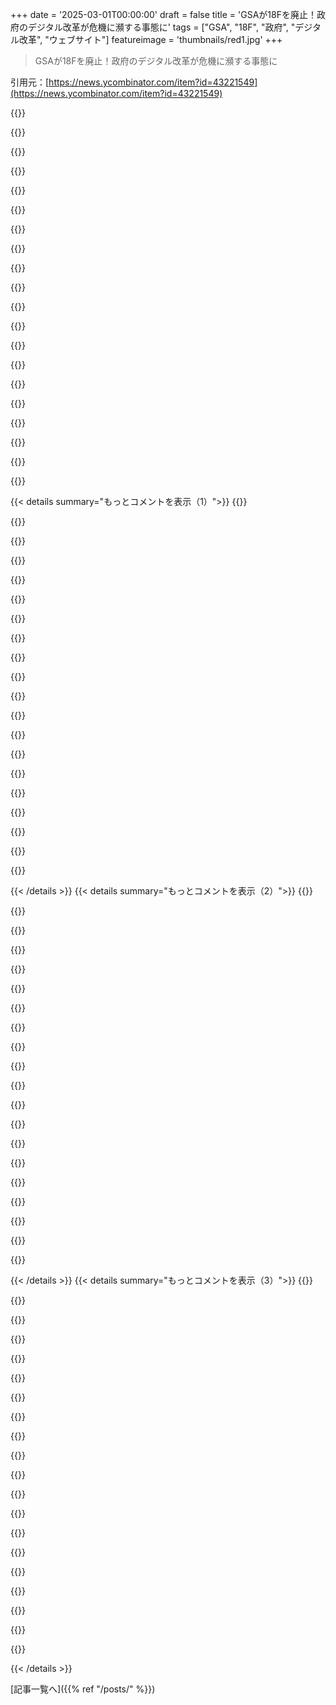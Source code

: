 +++
date = '2025-03-01T00:00:00'
draft = false
title = 'GSAが18Fを廃止！政府のデジタル改革が危機に瀕する事態に'
tags = ["GSA", "18F", "政府", "デジタル改革", "ウェブサイト"]
featureimage = 'thumbnails/red1.jpg'
+++

> GSAが18Fを廃止！政府のデジタル改革が危機に瀕する事態に

引用元：[https://news.ycombinator.com/item?id=43221549](https://news.ycombinator.com/item?id=43221549)

{{<matomeQuote body="みんな、予算管理局のディレクター、Russell Voughtの発言を見てみるといいよ。政府の職員が悪者として見られることを望んでいるらしい。彼らは職場に行きたくなくなるくらい衝撃を与えたいみたい。これが18Fにいる官僚たちに対する攻撃だ。<br>" userName="hayst4ck" createdAt="2025-03-01T23:41:39" color="#38d3d3">}}

{{<matomeQuote body="攻撃しようとしてる官僚が誰だか分かってないみたいだね。18FのプロダクトマネージャーやUXデザイナーを‘官僚’なんて呼ぶのは無知すぎる。彼らは単なるスケープゴートにされてるだけ。<br>" userName="encomiast" createdAt="2025-03-02T00:34:26" color="#38d3d3">}}

{{<matomeQuote body="Garyの経済に関する動画は今のアメリカの状況を明らかにしてる。移民や政府職員を悪者に仕立て上げる手口に気を付けるべき。<br>" userName="jmathai" createdAt="2025-03-02T03:00:43" color="">}}

{{<matomeQuote body="Gary Stevensonは裕福な人たちが労働者と中間層に何をしてきたかを強く訴えている声の一つで、今のアメリカの状況でもその傾向が加速しているね。<br>" userName="danans" createdAt="2025-03-02T05:42:02" color="">}}

{{<matomeQuote body="‘官僚’と呼ばれるのはいつも否定的な意味を持つ。実際には何も意味しないと思うよ。<br>" userName="justin66" createdAt="2025-03-02T01:41:34" color="">}}

{{<matomeQuote body="それは意味がないわけじゃない。官僚っていう言葉は、実際にはほぼすべての公務員が同じ扱いを受けることからきてるんだ。<br>" userName="rl3" createdAt="2025-03-02T03:14:30" color="">}}

{{<matomeQuote body="‘官僚’は否定的な表現だって言った後に‘意味がない’ってのは矛盾してるよね。<br>" userName="nulld3v" createdAt="2025-03-02T02:38:24" color="">}}

{{<matomeQuote body="意味はないよ、それは自分の仕事を否定するためだけに使われる言葉さ。<br>" userName="bonzini" createdAt="2025-03-02T07:27:25" color="">}}

{{<matomeQuote body="ありがとう、まさにそういうことを言いたかったんだ。<br>" userName="justin66" createdAt="2025-03-02T13:55:18" color="">}}

{{<matomeQuote body="言葉は全てだよ。18Fの人は政府職員なのか、官僚なのか？こういう言葉選びが行動を決めるんだ。<br>" userName="hayst4ck" createdAt="2025-03-02T04:42:44" color="#785bff">}}

{{<matomeQuote body="１００％、この言葉を聞くと新たな時代での「バスタブに溺れるには小さすぎる」って感じる。しばらくの間、大勢の人があまりに曖昧なクリシェを言ってごまかしてたけど、今それが姿を消していくのを目の当たりにしてるね。いわゆる「ベースからクリンチへ」って感じ。" userName="refulgentis" createdAt="2025-03-02T00:51:33" color="#ff5733">}}

{{<matomeQuote body="公務員は自分の役割に徹するべきだった。３０年前にDCで育ったけど、当時は選ばれた大統領の方針に対して公務員が「抵抗」を宣言するなんて考えられなかった。それは書類を処理する機械としての公務員制度の前提を壊すことになる。" userName="rayiner" createdAt="2025-03-02T03:31:01" color="#38d3d3">}}

{{<matomeQuote body="これは完全にクレイジーだ。完全に破壊的で、チェックアンドバランスが消え去っている。" userName="rqtwteye" createdAt="2025-03-02T01:36:03" color="">}}

{{<matomeQuote body="みんな、rayinerのあからさまな悪意あるコメントに乗らないで。反応しない方がいい、争いに引き込もうとしてるんだから。" userName="dekhn" createdAt="2025-03-03T21:09:53" color="">}}

{{<matomeQuote body="私は「悪意のある議論」をしているわけじゃない。行政府の中に「チェックアンドバランス」があるという広まった誤情報と戦おうとしているんだ。Community Notesはどこにあるの？" userName="rayiner" createdAt="2025-03-04T01:09:51" color="">}}

{{<matomeQuote body="議論をしてるわけじゃなく、ただのコメントだよ。短い、挑発的なコメントを書いて、何も内容がない標準的な手法だね。あなたが相手に「チェックアンドバランス」を知っているか聞く理由を明確にしたらどう？" userName="dekhn" createdAt="2025-03-04T01:56:48" color="">}}

{{<matomeQuote body="はい、トランプは彼の有権者基盤（主に労働者階級の男性）の利益を無視した現政治階級を罰するために選ばれたと思う。選挙全体と彼の悲しい mandate は、行政府の恒久的な官僚制度を壊すことに関するもので、何かを修正したり実際にシステムを変えることではない。" userName="pclmulqdq" createdAt="2025-03-02T02:56:24" color="">}}

{{<matomeQuote body="私たちマイノリティも忘れないで！アジア人とヒスパニックでの２０ポイントのシフトを見逃すな。クイーンズのLittle Bangladeshでは、右に向かってネットで５５ポイントも動いたんだから。" userName="rayiner" createdAt="2025-03-02T03:33:39" color="">}}

{{<matomeQuote body="ちょっと脱線するけど、アメリカのバングラデシュ系アメリカ人の政治的な好み（民主党 vs GOP）とバングラデシュの政治（Awami League vs BNP vs Yunus）の間に関連性ってあるのかな？それとも別の次元なのかな？" userName="skissane" createdAt="2025-03-02T03:51:06" color="">}}

{{<matomeQuote body="『残酷さが肝心』" userName="Modified3019" createdAt="2025-03-02T00:16:13" color="">}}

{{< details summary="もっとコメントを表示（1）">}}
{{<matomeQuote body="間違ってるよ。彼らの目標は規制を減らして、特定の産業の負担を軽くするために、これらの機関を解体することなんだ。" userName="khazhoux" createdAt="2025-03-02T01:39:23" color="#ff5c5c">}}

{{<matomeQuote body="彼らは騙しているか、すごく無能かのどっちかだね。実際、アメリカの納税者に簡単に申請できる方法を提供することが、どんな産業にも負担になってるわけじゃない。また、FDICの検査官をたくさん解雇しても、銀行が彼らを払ってるから政府は何も節約できていないんだ。騙されてると思う。" userName="quantified" createdAt="2025-03-02T07:32:54" color="#ff5c5c">}}

{{<matomeQuote body="でも18Fはどうなの？政府の官僚主義をかなり効率化してきた目立った存在だよ。" userName="beej71" createdAt="2025-03-02T01:51:23" color="">}}

{{<matomeQuote body="彼らは政府の官僚主義を効率的じゃないように見せかけて、そうすれば無くすべきだと主張しようとしているんだ（彼らがそれを妨害したという事実は無視して）。" userName="genter" createdAt="2025-03-02T02:05:53" color="#ff5733">}}

{{<matomeQuote body="それが間違ってるってどうして？彼らは故意に政府の職員に残酷に接して、退職させることで、実質的に機関を解体しようとしているんだ。" userName="genter" createdAt="2025-03-02T01:48:07" color="">}}

{{<matomeQuote body="ある時点で石油は枯渇するし、限りある資源だから、最後の75年間は好き放題やらせればいいさ。EVやその他のことは、権力者が遊ぶための道具に過ぎないんだ。" userName="gunian" createdAt="2025-03-02T01:59:59" color="">}}

{{<matomeQuote body="『成長の限界』は1972年に産業の崩壊を予測したけど、以来ますます成長が加速してる。あと75年も持たないと思うよ。" userName="tenuousemphasis" createdAt="2025-03-02T09:28:30" color="#ff5733">}}

{{<matomeQuote body="スナイダー教授が切断攻撃についてドラマチックだと思ってたけど、トランプはアメリカのゴルバチョフとして記憶されるだろうね。" userName="Muromec" createdAt="2025-03-02T00:20:46" color="">}}

{{<matomeQuote body="あれ？彼がレーニンなら、国を皮肉的で警察国家にした人じゃない？ノーベル平和賞を受賞して、ロシアやソ連帝国の全体主義を終わらせるきっかけを作ったゴルバチョフよりもさ。" userName="ants_everywhere" createdAt="2025-03-02T01:44:53" color="">}}

{{<matomeQuote body="これってすごく片方的な見方だね。ロシアのどの街の人に聞いても、ゴルバチョフと彼の政策についてどう思うか教えてくれるはず。この意見には賛成だけど、ゴルバチョフは自分の国のために良いことをしようとしたんじゃないかな？その結果は意図しないものだったと思う。" userName="homebrewer" createdAt="2025-03-02T01:52:33" color="#785bff">}}

{{<matomeQuote body="すっごく片方的な見解だね、ロシアの街角で聞いてみればいいのに。あはは、北朝鮮の人たちにも意見を聞かないとね。" userName="CamperBob2" createdAt="2025-03-02T04:30:18" color="">}}

{{<matomeQuote body="Snyderが会議で話してるのを見たんだけど、ロシアの自由化は西に向かう動きだった。でも基本的な要素、法の支配がなかったんだよ。ロシアは資本主義と民主主義を真似たけど、根本を理解してなかったから逆に機会主義者たちが資産を手に入れて、その権力を固めてしまった。" userName="hayst4ck" createdAt="2025-03-02T04:54:36" color="#ff33a1">}}

{{<matomeQuote body="えっと、これはフルクリップはあるの？18秒のスピーチの一部だけってのは偏った切り取りに見えるよね。" userName="refurb" createdAt="2025-03-02T02:00:47" color="">}}

{{<matomeQuote body="カリフォルニアからだけど、片方的なメディアのクリップは今のアメリカメディアには普遍的な現象だよ。完全に同意するし、フルスピーチやプライマリーソース、自分で考えることが本当に大事だと思ってる。" userName="mistrial9" createdAt="2025-03-02T17:37:26" color="#38d3d3">}}

{{<matomeQuote body="その感情を弁護するような文脈はどこにあると思う？彼の公の記録を見る限り、これが彼にとって性格的におかしいとは思えないんだけど。" userName="acdha" createdAt="2025-03-02T02:06:08" color="">}}

{{<matomeQuote body="なぜなら、Propublicaが引用を切り取ったのを見たことあるから、完全に文脈を無視してるよね。メディアは何十年も嘘をついてきたから、特に文脈を欠いたクリップを見たら、彼らを信じるつもりはない。" userName="refurb" createdAt="2025-03-02T03:07:51" color="">}}

{{<matomeQuote body="君は、彼が例えば「だけどこういうことを言うのは社会病質者だ」とか言っている部分がカットされたような引用を想像してるの？そのクリップの長さや彼の口調から見て、この発言はおそらく意図的だったと思う。" userName="acdha" createdAt="2025-03-02T03:25:14" color="">}}

{{<matomeQuote body="誰かの言ってることをどう解釈するかは自分で決めたいんだ。他の誰かにそれを任せたくはない。＞”https://youtu.be/oBH9TmeJN_M」とりあえずこのクリップは同じポイントから始まるから見てみて。" userName="refurb" createdAt="2025-03-02T07:39:51" color="#ff33a1">}}

{{<matomeQuote body="アメリカにとって悪い結果だね。知ってる2つのプロジェクトは、政府のウェブサイトよりもはるかに良い実装だった。GSAのDigital Analytics Programは、政府ウェブサイトの使用状況に関する大量のデータを提供してて、位置情報や言語、デバイス、ブラウザなどが分かる。TreasuryのGovernment Spending Explorerは、2017年以降の支出を詳しく分析できて、国防費がどこに使われているかも見れる。もし資金があったら、18Fの社員をすぐに雇いたい。" userName="araes" createdAt="2025-03-01T18:44:35" color="#ff5c5c">}}

{{<matomeQuote body="政府をできるだけ機能不全にさせたいのが目的なんだろうね。腐敗を助ける部分以外は、小さくして税金を減らすことで、もっと金持ちになりたいんだ。こんなの、意図的にやってるんじゃないか。" userName="onlyrealcuzzo" createdAt="2025-03-01T18:57:18" color="">}}


{{< /details >}}
{{< details summary="もっとコメントを表示（2）">}}
{{<matomeQuote body="DOGEの動機が理解できなかったけど、政府職員の人件費を削減することで、法人や富裕層の税を減らす理由づけができるんだな。労働者の生活の質が20年前より低下してるのは移民や貧困層のせいだと考えて注意を逸らすのが狙いだ。" userName="jmathai" createdAt="2025-03-02T03:07:29" color="">}}

{{<matomeQuote body="ダウンvoteの理由は分からないけど、税の減免は共和党の支出計画に含まれるだろうね、赤字なんて気にせずに。" userName="nxobject" createdAt="2025-03-02T06:59:56" color="">}}

{{<matomeQuote body="1. 今まさに進行中。下院がメディケアから900億ドルをカットして、資本税カットの資金にしてる。2. 共和党の支出計画は60年以上前からそうだし、共和党政権下で赤字が増えるのは偶然じゃない。" userName="johnnyanmac" createdAt="2025-03-04T19:49:04" color="#ff5733">}}

{{<matomeQuote body="税金の問題じゃない。超富裕層は実際には税金を払っていないし、中流層の税金にも関心がない。問題は規制だ。政府の規制が超富裕層に対抗できる唯一の手段なんだ。" userName="jonstewart" createdAt="2025-03-02T02:17:26" color="">}}

{{<matomeQuote body="＞超富裕層は実際には税金を払っていない、<br>いいえ、実際には多くの人は一年間に何も払わないことがあるけど、彼らは毎年数百万ドルを払ってるし、一生のうちに数千万から何億ドルをも払ってる。" userName="onlyrealcuzzo" createdAt="2025-03-02T15:08:55" color="">}}

{{<matomeQuote body="同意してくれてありがとう。HNの他の人もパーセンテージの理解はしてると思うよ。" userName="jonstewart" createdAt="2025-03-02T16:06:12" color="">}}

{{<matomeQuote body="最近は驚くべきことが多いよ。でも、彼らが税のカットを求める戦いは控えめに言っても重要だね。規制緩和は長期的に良いけど、今は「数値が上がる」時期だから、税カットは彼らにすぐ利益をもたらす。" userName="johnnyanmac" createdAt="2025-03-04T19:50:38" color="">}}

{{<matomeQuote body="Muskが利益相反のある業界CEOを機関に入れたことで、他の目的もあるんだろうね。残りカスを民営化するという。" userName="asmor" createdAt="2025-03-01T21:42:44" color="">}}

{{<matomeQuote body="今大事なのは、すべての公務員と市民ができる限りのペーパー・トレイルを残すことだよ。法廷での争いのときに、違法行為をした人たちが有罪になるように。" userName="ethbr1" createdAt="2025-03-02T01:35:17" color="#ff33a1">}}

{{<matomeQuote body="兄貴、もう1975年じゃない、2025年だよ。大統領は南米の独裁者みたいに免責があるし、支持があればその代理人たちも恩赦を受けるんだ。公務員はできるだけ長く給料をもらって、できるだけ働かないのが一番さ。" userName="Spooky23" createdAt="2025-03-02T02:19:09" color="">}}

{{<matomeQuote body="大統領は『公務に関する行為』では犯罪訴追されないし、この裁判所はそれを幅広く解釈するだろうけど、彼の命令に従った人たちは免責ないからね。それを忘れないで。" userName="extra88" createdAt="2025-03-02T04:50:10" color="">}}

{{<matomeQuote body="＞誰の命令に従っても免責はない<br>DC内で犯罪を犯す限り、完全に恩赦されるよ。DCの外では、勇気のある検察官が必要。" userName="Spooky23" createdAt="2025-03-02T20:26:47" color="#45d325">}}

{{<matomeQuote body="シニシズムは怠惰の言い訳だよ。政府のやってることに反対する人はいつもいるし、それが民主主義の終わりだって言われてる。でも、今の未来は行動した人たちによって築かれたんだ。" userName="ethbr1" createdAt="2025-03-02T03:37:13" color="#38d3d3">}}

{{<matomeQuote body="他のサイトで「バナナ・リパブリック」って言葉が出てたけど、何を指すのかよく知らなかったから調べたら、アメリカが最近多くの条件を満たしてるのが驚きだった。" userName="araes" createdAt="2025-03-02T18:29:26" color="#ff5733">}}

{{<matomeQuote body="笑、そういう友達を羨ましいよ。いまは封建的なオリガーキだって目を覚ませ！落書きを読む力を身につけろ。" userName="gunian" createdAt="2025-03-02T02:01:39" color="">}}

{{<matomeQuote body="＞政府をできる限り機能不全にするのが目標<br>それが後で国を完全に壊して、本当のコーポラシーで救う正当化になるから。" userName="buran77" createdAt="2025-03-01T19:14:03" color="">}}

{{<matomeQuote body="ありがとう、初めて聞いた言葉だ。いつもオリガーキやプルートクラシーのことを考えてたけど、コーポラシーとも似てるし、死んだ国が「コープス」によって動かされる感じがした。" userName="araes" createdAt="2025-03-02T18:03:05" color="#ff33a1">}}

{{<matomeQuote body="これ、誰にでも繰り返して言う必要があるよ。" userName="pstuart" createdAt="2025-03-01T20:34:10" color="">}}

{{<matomeQuote body="彼らのウェブ開発ガイド、特にa11yのやつは高品質で、それが今日午前中にオフラインになった。少し改変したコピーを立ち上げたよ。https://guides.18f.kmr.me/  GitHubのリポジトリが残ることを願う。いくつかフォークしてクローンしたので、興味がある人はぜひ眺めて、消える前に面白そうなものを掴んでおいてほしい。" userName="retzkek" createdAt="2025-03-02T06:09:04" color="#ff5c5c">}}

{{<matomeQuote body="アップデート: 以前の18Fの人たちが新しいサイトを立ち上げたよ: https://18f.org/guides/" userName="retzkek" createdAt="2025-03-03T19:38:02" color="">}}


{{< /details >}}
{{< details summary="もっとコメントを表示（3）">}}
{{<matomeQuote body="あの素晴らしい透明性と分析があるのに、こんな multimillion dollar の Uniparty/DeepStateのマネーロンダリングスキームを見つけられなかったとはもったいない: ＞”https://x.com/DataRepublican/status/1889172190282821690” たった一人の耳が不自由な女性ハッカーが明らかにしたんだ。彼女はパートタイムでやってたけど、doxxされてからフルタイムになった。" userName="ein0p" createdAt="2025-03-01T21:39:18" color="">}}

{{<matomeQuote body="これは笑っちゃうほどひどい分析だ。名前すら正確に言えないし、他の重要なことも言えてない。この現象は我々の国の衰退を象徴してるね。理解する努力をしない人が、自分の間違いをソーシャルメディアで配信して、真実を知ろうともしない観客に食わせてる。" userName="snowwrestler" createdAt="2025-03-02T04:01:17" color="">}}

{{<matomeQuote body="政府の顧問として働いてる人を“doxx”することはできない。一般の人に知る権利があるんだから。" userName="djur" createdAt="2025-03-01T23:43:21" color="">}}

{{<matomeQuote body="オンラインで税金申告できるってのが、アメリカでは極左の考えだなんてマジ驚きだわ。税金のシンプル化やコスト削減が右派からも賛同されると思うけどね。" userName="Reason077" createdAt="2025-03-01T18:32:30" color="#38d3d3">}}

{{<matomeQuote body="政府が税金計算してくれたら、左派が新しい税金を追加するのが簡単すぎるって言ってるけど、実際には申告しなかった場合、IRSが計算して請求書を送るんだよね。ただし、それにはペナルティが加算されるけど。" userName="jedberg" createdAt="2025-03-01T19:29:32" color="">}}

{{<matomeQuote body="正しいことをするなら、給与からの源泉徴収を撤廃すべきだね。毎月政府に小切手を書くことになれば、みんな自分がどれだけ税金を払ってるか気づくはず。大半の人にとって税金はかなりの出費だよ。" userName="thelastgallon" createdAt="2025-03-01T21:01:10" color="">}}

{{<matomeQuote body="IRSが税法の重要な要素を追跡するのは無理。例えば、EITCの対象は家庭の雇用や支出パターンに依存してるけど、同居人がいることは追跡してないし、複数の住宅を持ってたら、どの住宅にどれくらい住んでるかも把握できない。" userName="twoodfin" createdAt="2025-03-02T18:14:53" color="">}}

{{<matomeQuote body="確かに、IRSが簡単なフォームを送って必要な情報を聞いてくるだけで済むかもね。でも実際、約80%の税申告はIRSが何も聞かなくても計算できるんだ。多くの納税者はW2収入で、標準控除を選んでるから。" userName="jedberg" createdAt="2025-03-02T19:40:51" color="#ff5733">}}

{{<matomeQuote body="今日のフォームは何かを尋ねるものだよ。IRSが簡素化してないだけなんじゃない？データ収集が必要なのを過小評価してると思う。子供が生まれたり家が売買されたりして、複雑なデータがあるからね。" userName="twoodfin" createdAt="2025-03-03T00:45:58" color="">}}

{{<matomeQuote body="今のはそうじゃないよ。最初に“W2の内容を教えて”って始まるけど、IRSはすでに知ってるんだから必要ないんだ。TurboTaxが人気なのは、質問するインターフェースがいいから。欧米では、単に請求書を送るだけだよ。" userName="jedberg" createdAt="2025-03-03T00:50:03" color="#45d325">}}

{{<matomeQuote body="IRSは不動産取引や出生記録のデータベースを持ってないし、寄付の情報もちゃんと追跡できないよ。監査の時、IRSが自分の証拠を提示するわけじゃなくて、自分が証明する必要がある。" userName="twoodfin" createdAt="2025-03-03T01:13:19" color="">}}

{{<matomeQuote body="違うよ。税金は過去のもので、寄付は税金支払い前に済ませてるから、未申告が発覚したら税金が高くなるだけだよ。" userName="lesuorac" createdAt="2025-03-01T19:50:03" color="">}}

{{<matomeQuote body="返金を受けるはずなら、あちらはお金を持ってて、数年分の利息も払うって話だよね。しかし、その利息を請求すると税金かかるし。" userName="abeyer" createdAt="2025-03-01T20:21:20" color="">}}

{{<matomeQuote body="＞「税金を計算してくれると、新しい税金の追加に気づかないかも」って言ってるみたいだけど、その主張は実際に起こることだよ。" userName="WorkerBee28474" createdAt="2025-03-01T20:05:44" color="">}}

{{<matomeQuote body="右派は税金を難しくして痛みを伴わないとダメだと思ってるみたい。でも、それが税金を下げる助けにはならない。" userName="stouset" createdAt="2025-03-01T18:55:45" color="">}}

{{<matomeQuote body="税金が下がる理由は新しい控除やクレジットを見つけることから来るイメージがあるんだよね。税金が難しいのが問題じゃない。" userName="kccqzy" createdAt="2025-03-01T19:02:48" color="">}}

{{<matomeQuote body="税金の話題がコロノスコピーみたいに扱われてるのはおかしなこと。W-2収入で標準控除だけなら簡単なのに、難しいって印象を持たれる。" userName="acdha" createdAt="2025-03-01T19:43:11" color="#45d325">}}

{{<matomeQuote body="アメリカの右派は連邦政府を信じてない。連邦政府を存続させるものは壊されるべきだと思ってる。" userName="kadoban" createdAt="2025-03-01T18:54:35" color="">}}

{{<matomeQuote body="連邦政府を信じてないってわけじゃなく、自分たちがコントロールできる政府を信じてるだけだよ。" userName="vkou" createdAt="2025-03-01T18:56:51" color="">}}

{{<matomeQuote body="独立機関のコントロールは誰がしてるんだ？議会がそれを修正しないし、行政府もなんだか怪しい。" userName="dingnuts" createdAt="2025-03-01T19:12:32" color="">}}


{{< /details >}}


[記事一覧へ]({{% ref "/posts/" %}})
